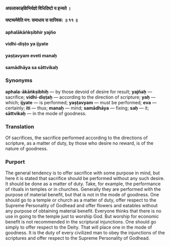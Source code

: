 #### अफलाकाङ्‌क्षिभिर्यज्ञो विधिदिष्टो य इज्यते ।
#### यष्टव्यमेवेति मन: समाधाय स सात्त्विक: ॥ ११ ॥

#### aphalākāṅkṣibhir yajño
#### vidhi-diṣṭo ya ijyate
#### yaṣṭavyam eveti manaḥ
#### samādhāya sa sāttvikaḥ

### Synonyms

**aphala**-**ākāṅkṣibhiḥ** — by those devoid of desire for result; **yajñaḥ** — sacrifice; **vidhi**-**diṣṭaḥ** — according to the direction of scripture; **yaḥ** — which; **ijyate** — is performed; **yaṣṭavyam** — must be performed; **eva** — certainly; **iti** — thus; **manaḥ** — mind; **samādhāya** — fixing; **saḥ** — it; **sāttvikaḥ** — in the mode of goodness.

### Translation

Of sacrifices, the sacrifice performed according to the directions of scripture, as a matter of duty, by those who desire no reward, is of the nature of goodness.

### Purport

The general tendency is to offer sacrifice with some purpose in mind, but here it is stated that sacrifice should be performed without any such desire. It should be done as a matter of duty. Take, for example, the performance of rituals in temples or in churches. Generally they are performed with the purpose of material benefit, but that is not in the mode of goodness. One should go to a temple or church as a matter of duty, offer respect to the Supreme Personality of Godhead and offer flowers and eatables without any purpose of obtaining material benefit. Everyone thinks that there is no use in going to the temple just to worship God. But worship for economic benefit is not recommended in the scriptural injunctions. One should go simply to offer respect to the Deity. That will place one in the mode of goodness. It is the duty of every civilized man to obey the injunctions of the scriptures and offer respect to the Supreme Personality of Godhead.